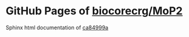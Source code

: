 GitHub Pages of [biocorecrg/MoP2](https://github.com/biocorecrg/MoP2.git)
===
Sphinx html documentation of [ca84999a](https://github.com/biocorecrg/MoP2/tree/ca84999ac5c34afe9bc7324a2603aa3891f69628)
